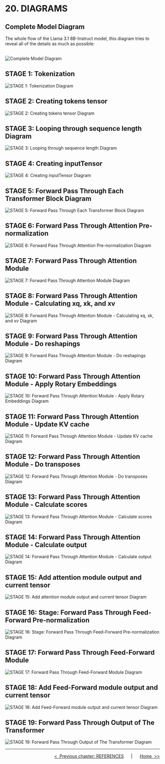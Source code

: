# **20. DIAGRAMS**

## Complete Model Diagram

The whole flow of the Llama 3.1 8B-Instruct model, this diagram tries to reveal all of the details as much as possible:<br><br>

![Complete Model Diagram](./images/DIAG01-complete-model.drawio.svg)

## STAGE 1: Tokenization

![STAGE 1: Tokenization Diagram](./images/DIAG01-STAGE01-tokenization.drawio.svg)

## STAGE 2: Creating tokens tensor

![STAGE 2: Creating tokens tensor Diagram](./images/DIAG01-STAGE02-creating-tokens-tensor.drawio.svg)

## STAGE 3: Looping through sequence length Diagram

![STAGE 3: Looping through sequence length Diagram](./images/DIAG01-STAGE03-looping-through-sequence-length.drawio.svg)

## STAGE 4: Creating inputTensor

![STAGE 4: Creating inputTensor Diagram](./images/DIAG01-STAGE04-creating-input-tensor.drawio.svg)

## STAGE 5: Forward Pass Through Each Transformer Block Diagram

![STAGE 5: Forward Pass Through Each Transformer Block Diagram](./images/DIAG01-STAGE05-forward-pass-through-each-transformer-block.drawio.svg)

## STAGE 6: Forward Pass Through Attention Pre-normalization

![STAGE 6: Forward Pass Through Attention Pre-normalization Diagram](./images/DIAG01-STAGE06-forward-pass-through-attention-prenormalization.drawio.svg)

## STAGE 7: Forward Pass Through Attention Module

![STAGE 7: Forward Pass Through Attention Module Diagram](./images/DIAG01-STAGE07-forward-pass-through-attention-module.drawio.svg)

## STAGE 8: Forward Pass Through Attention Module - Calculating xq, xk, and xv

![STAGE 8: Forward Pass Through Attention Module - Calculating xq, xk, and xv Diagram](./images/DIAG01-STAGE08-attention-fwd-calculating-xq-xk-xv.drawio.svg)

## STAGE 9: Forward Pass Through Attention Module - Do reshapings

![STAGE 9: Forward Pass Through Attention Module - Do reshapings Diagram](./images/DIAG01-STAGE09-attention-do-reshapings.drawio.svg)

## STAGE 10: Forward Pass Through Attention Module - Apply Rotary Embeddings

![STAGE 10: Forward Pass Through Attention Module - Apply Rotary Embeddings Diagram](./images/DIAG01-STAGE10-attention-apply-rotary-embeddings.drawio.svg)

## STAGE 11: Forward Pass Through Attention Module - Update KV cache

![STAGE 11: Forward Pass Through Attention Module - Update KV cache Diagram](./images/DIAG01-STAGE11-attention-update-kv-cache.drawio.svg)

## STAGE 12: Forward Pass Through Attention Module - Do transposes

![STAGE 12: Forward Pass Through Attention Module - Do transposes Diagram](./images/DIAG01-STAGE12-attention-do-transposes.drawio.svg)

## STAGE 13: Forward Pass Through Attention Module - Calculate scores

![STAGE 13: Forward Pass Through Attention Module - Calculate scores Diagram](./images/DIAG01-STAGE13-attention-calculate-scores.drawio.svg)

## STAGE 14: Forward Pass Through Attention Module - Calculate output

![STAGE 14: Forward Pass Through Attention Module - Calculate output Diagram](./images/DIAG01-STAGE14-attention-calculate-output.drawio.svg)

## STAGE 15: Add attention module output and current tensor

![STAGE 15: Add attention module output and current tensor Diagram](./images/DIAG01-STAGE15-add-attention-output-and-current-tensor.drawio.svg)

## STAGE 16: Stage: Forward Pass Through Feed-Forward Pre-normalization

![STAGE 16: Stage: Forward Pass Through Feed-Forward Pre-normalization Diagram](./images/DIAG01-STAGE16-forward-pass-through-ffn-prenormalization.drawio.svg)

## STAGE 17: Forward Pass Through Feed-Forward Module

![STAGE 17: Forward Pass Through Feed-Forward Module Diagram](./images/DIAG01-STAGE17-forward-pass-through-ffn-module.drawio.svg)

## STAGE 18: Add Feed-Forward module output and current tensor

![STAGE 18: Add Feed-Forward module output and current tensor Diagram](./images/DIAG01-STAGE18-add-ffn-output-and-current-tensor.drawio.svg)

## STAGE 19: Forward Pass Through Output of The Transformer

![STAGE 19: Forward Pass Through Output of The Transformer Diagram](./images/DIAG01-STAGE19-forward-pass-through-output.drawio.svg)
<br>

---

<div align="right">

[&lt;&nbsp;&nbsp;Previous chapter: REFERENCES](./19-REFERENCES.md)&nbsp;&nbsp;&nbsp;&nbsp;&nbsp;&nbsp;|&nbsp;&nbsp;&nbsp;&nbsp;&nbsp;&nbsp;[Home&nbsp;&nbsp;&gt;&gt;](../README.md)

</div>
